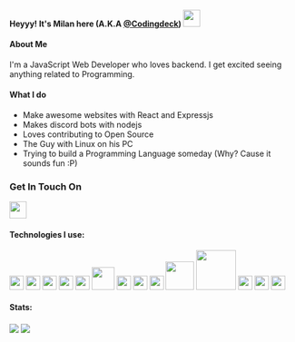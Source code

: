 #### Heyyy! It's Milan here (A.K.A [@Codingdeck](https://www.instagram.com/codingdeck/)) <img src="https://raw.githubusercontent.com/MartinHeinz/MartinHeinz/master/wave.gif" width="30px">

#### About Me
I'm a JavaScript Web Developer who loves backend. I get excited seeing anything related to Programming.

#### What I do
- Make awesome websites with React and Expressjs
- Makes discord bots with nodejs
- Loves contributing to Open Source
- The Guy with Linux on his PC
- Trying to build a Programming Language someday (Why? Cause it sounds fun :P)

### Get In Touch On
[<img src="https://i.pinimg.com/originals/0f/1e/cd/0f1ecd724117e27390873d3e42b24571.jpg" width="30px">](https://www.instagram.com/codingdeck/) 

#### Technologies I use:
<img src="https://upload.wikimedia.org/wikipedia/commons/thumb/9/99/Unofficial_JavaScript_logo_2.svg/768px-Unofficial_JavaScript_logo_2.svg.png" width="25px">    <img src="https://upload.wikimedia.org/wikipedia/commons/thumb/c/c3/Python-logo-notext.svg/600px-Python-logo-notext.svg.png" width="25px">    <img src="https://www.pngfind.com/pngs/m/452-4521456_scss-logo-hd-png-download.png" width="25px">    <img src="https://upload.wikimedia.org/wikipedia/commons/thumb/4/47/React.svg/1200px-React.svg.png" width="25px">    <img src="https://encrypted-tbn0.gstatic.com/images?q=tbn%3AANd9GcRZxKKgxGHZ2z-F5BibyppZKwo6atnkWu5IJzGpxO5JD3tGpg4ti15LLIndcSr-r2WvP1xmon1oTg6ZpgC6Uui4YcaHAcs-qe8xJHIo&usqp=CAU&ec=45707745" width="25px">    <img src="https://upload.wikimedia.org/wikipedia/commons/thumb/d/d9/Node.js_logo.svg/320px-Node.js_logo.svg.png" width="40px">    <img src="https://upload.wikimedia.org/wikipedia/commons/thumb/3/35/Tux.svg/1200px-Tux.svg.png" width="25px">    <img src="https://upload.wikimedia.org/wikipedia/commons/2/29/Postgresql_elephant.svg" width="25px">    <img src="https://git-scm.com/images/logos/logomark-orange@2x.png" width="25px">    <img src="https://www.djangoproject.com/m/img/logos/django-logo-negative.png" width="50px">    <img src="https://expressjs.com/images/express-facebook-share.png" width="70px">   <img src="https://discord.js.org/static/logo-square.png" width="25px">   <img src="https://www.iconfinder.com/data/icons/redis-2/1451/Untitled-2-512.png" width="25px">    <img src="https://www.docker.com/sites/default/files/d8/styles/role_icon/public/2019-07/Moby-logo.png?itok=sYH_JEaJ" width="25px">



#### Stats: 
<img align="center" src="https://github-readme-stats.vercel.app/api/?username=milan090&theme=dark" /> 
<img align="center" src="https://github-readme-stats.vercel.app/api/top-langs/?username=milan090&theme=dark" />



